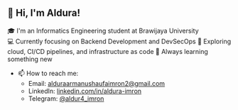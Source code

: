 ## 👋 Hi, I'm Aldura!
🎓 I'm an Informatics Engineering student at Brawijaya University  
💻 Currently focusing on Backend Development and DevSecOps 
🚀 Exploring cloud, CI/CD pipelines, and infrastructure as code
🌱 Always learning something new
- 📫 How to reach me:  
  - Email: alduraarmanushaufaimron2@gmail.com  
  - LinkedIn: [linkedin.com/in/aldura-imron]([https://linkedin.com/in/yourprofile](https://www.linkedin.com/in/aldura-imron))  
  - Telegram: [@aldur4_imron]([https://t.me/yourusername](https://www.instagram.com/aldur4_imron))  


